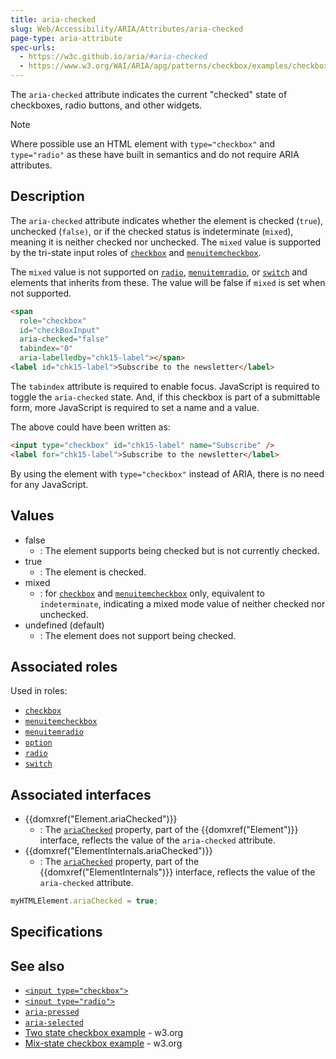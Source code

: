 ```yaml
---
title: aria-checked
slug: Web/Accessibility/ARIA/Attributes/aria-checked
page-type: aria-attribute
spec-urls:
  - https://w3c.github.io/aria/#aria-checked
  - https://www.w3.org/WAI/ARIA/apg/patterns/checkbox/examples/checkbox/
---
```




The `aria-checked` attribute indicates the current "checked" state of checkboxes, radio buttons, and other widgets.

> [!NOTE]
> Where possible use an HTML  element with `type="checkbox"` and `type="radio"` as these have built in semantics and do not require ARIA attributes.

## Description

The `aria-checked` attribute indicates whether the element is checked (`true`), unchecked (`false)`, or if the checked status is indeterminate (`mixed`), meaning it is neither checked nor unchecked. The `mixed` value is supported by the tri-state input roles of [`checkbox`](/Web/Accessibility/ARIA/Roles/checkbox_role) and [`menuitemcheckbox`](/Web/Accessibility/ARIA/Roles/menuitemcheckbox_role).

The `mixed` value is not supported on [`radio`](/Web/Accessibility/ARIA/Roles/radio_role), [`menuitemradio`](/Web/Accessibility/ARIA/Roles/menuitemradio_role), or [`switch`](/Web/Accessibility/ARIA/Roles/switch_role) and elements that inherits from these. The value will be false if `mixed` is set when not supported.

```html
<span
  role="checkbox"
  id="checkBoxInput"
  aria-checked="false"
  tabindex="0"
  aria-labelledby="chk15-label"></span>
<label id="chk15-label">Subscribe to the newsletter</label>
```

The `tabindex` attribute is required to enable focus. JavaScript is required to toggle the `aria-checked` state. And, if this checkbox is part of a submittable form, more JavaScript is required to set a name and a value.

The above could have been written as:

```html
<input type="checkbox" id="chk15-label" name="Subscribe" />
<label for="chk15-label">Subscribe to the newsletter</label>
```

By using the  element with `type="checkbox"` instead of ARIA, there is no need for any JavaScript.

## Values

- false
  - : The element supports being checked but is not currently checked.
- true
  - : The element is checked.
- mixed
  - : for [`checkbox`](/Web/Accessibility/ARIA/Roles/checkbox_role) and [`menuitemcheckbox`](/Web/Accessibility/ARIA/Roles/menuitemcheckbox_role) only, equivalent to `indeterminate`, indicating a mixed mode value of neither checked nor unchecked.
- undefined (default)
  - : The element does not support being checked.

## Associated roles

Used in roles:

- [`checkbox`](/Web/Accessibility/ARIA/Roles/checkbox_role)
- [`menuitemcheckbox`](/Web/Accessibility/ARIA/Roles/menuitemcheckbox_role)
- [`menuitemradio`](/Web/Accessibility/ARIA/Roles/menuitemradio_role)
- [`option`](/Web/Accessibility/ARIA/Roles/option_role)
- [`radio`](/Web/Accessibility/ARIA/Roles/radio_role)
- [`switch`](/Web/Accessibility/ARIA/Roles/switch_role)

## Associated interfaces

- {{domxref("Element.ariaChecked")}}
  - : The [`ariaChecked`](/Web/API/Element/ariaChecked) property, part of the {{domxref("Element")}} interface, reflects the value of the `aria-checked` attribute.
- {{domxref("ElementInternals.ariaChecked")}}
  - : The [`ariaChecked`](/Web/API/ElementInternals/ariaChecked) property, part of the {{domxref("ElementInternals")}} interface, reflects the value of the `aria-checked` attribute.

```js
myHTMLElement.ariaChecked = true;
```

## Specifications



## See also

- [`<input type="checkbox">`](/Web/HTML/Element/input/checkbox)
- [`<input type="radio">`](/Web/HTML/Element/input/radio)
- [`aria-pressed`](/Web/Accessibility/ARIA/Attributes/aria-pressed)
- [`aria-selected`](/Web/Accessibility/ARIA/Attributes/aria-selected)
- [Two state checkbox example](https://www.w3.org/WAI/ARIA/apg/example-index/checkbox/checkbox.html) - w3.org
- [Mix-state checkbox example](https://www.w3.org/WAI/ARIA/apg/example-index/checkbox/checkbox-mixed.html) - w3.org
